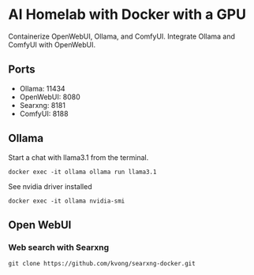 # AI Homelab with Docker with a GPU

Containerize  OpenWebUI, Ollama, and ComfyUI. Integrate Ollama and ComfyUI with OpenWebUI.

## Ports
- Ollama: 11434
- OpenWebUI: 8080
- Searxng: 8181
- ComfyUI: 8188

## Ollama
Start a chat with llama3.1 from the terminal.
```
docker exec -it ollama ollama run llama3.1
```

See nvidia driver installed
```
docker exec -it ollama nvidia-smi
```
## Open WebUI

### Web search with Searxng
```
git clone https://github.com/kvong/searxng-docker.git
```

